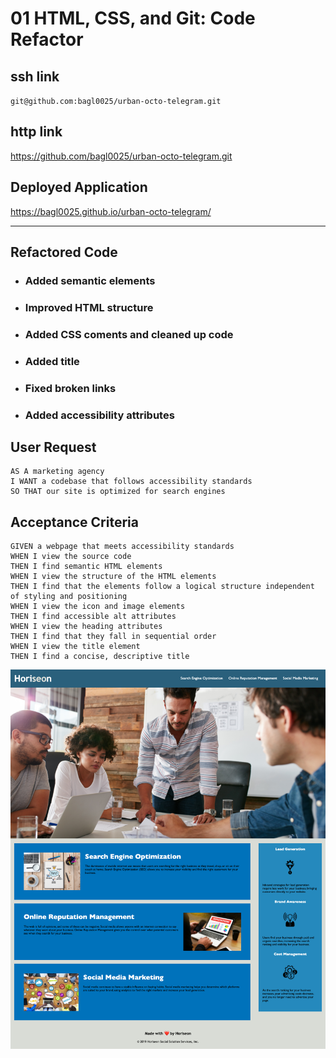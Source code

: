 # 01 HTML, CSS, and Git: Code Refactor

## ssh link
`git@github.com:bagl0025/urban-octo-telegram.git`

## http link
https://github.com/bagl0025/urban-octo-telegram.git

## Deployed Application
https://bagl0025.github.io/urban-octo-telegram/
***

## Refactored Code
- ### Added semantic elements
- ### Improved HTML structure
- ### Added CSS coments and cleaned up code
- ### Added title
- ### Fixed broken links
- ### Added accessibility attributes

## User Request

```
AS A marketing agency
I WANT a codebase that follows accessibility standards
SO THAT our site is optimized for search engines
```

## Acceptance Criteria

```
GIVEN a webpage that meets accessibility standards
WHEN I view the source code
THEN I find semantic HTML elements
WHEN I view the structure of the HTML elements
THEN I find that the elements follow a logical structure independent of styling and positioning
WHEN I view the icon and image elements
THEN I find accessible alt attributes
WHEN I view the heading attributes
THEN I find that they fall in sequential order
WHEN I view the title element
THEN I find a concise, descriptive title
```

![screenshot](/assets/images/screenshot.png)
